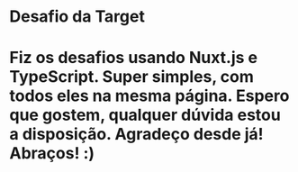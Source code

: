 # Desafio da Target

# Fiz os desafios usando Nuxt.js e TypeScript. Super simples, com todos eles na mesma página. Espero que gostem, qualquer dúvida estou a disposição. Agradeço desde já! Abraços! :)
